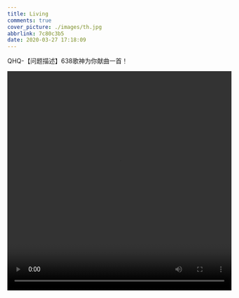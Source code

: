 ```yaml
---
title: Living
comments: true
cover_picture: ./images/th.jpg
abbrlink: 7c80c3b5
date: 2020-03-27 17:18:09
---
```


 QHQ-【问题描述】638歌神为你献曲一首！

<!-- more -->

<video  height=498 width=510 >
    <source src="/videos/yining_song.mp4" type="video/mp4">
</video>